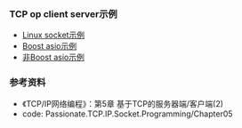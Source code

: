 ### TCP op client server示例

- [Linux socket示例](linux)
- [Boost asio示例](boost)
- [非Boost asio示例](asio)

### 参考资料

- 《TCP/IP网络编程》：第5章 基于TCP的服务器端/客户端(2)
- code: Passionate.TCP.IP.Socket.Programming/Chapter05
